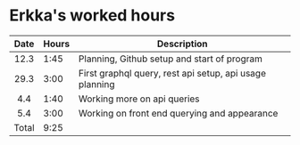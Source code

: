 # Erkka's worked hours

| Date  | Hours | Description                                             |
| :---: | ----- | ------------------------------------------------------- |
| 12.3  | 1:45  | Planning, Github setup and start of program             |
| 29.3  | 3:00  | First graphql query, rest api setup, api usage planning |
|  4.4  | 1:40  | Working more on api queries                             |
|  5.4  | 3:00  | Working on front end querying and appearance            |
| Total | 9:25  |
